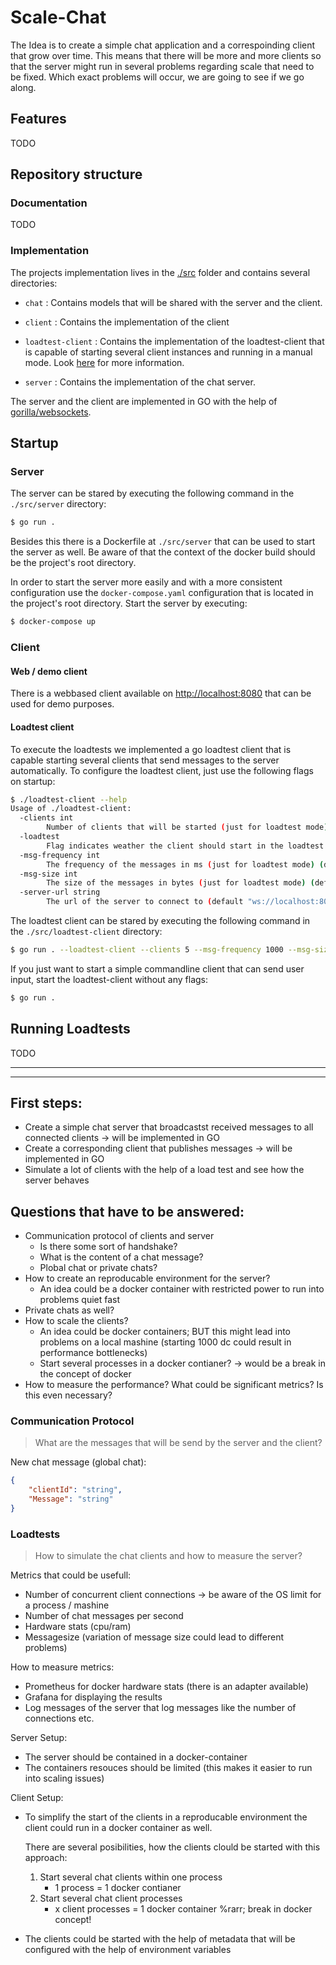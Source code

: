 # Scale-Chat

The Idea is to create a simple chat application and a correspoinding client that grow over time. This means that there 
will be more and more clients so that the server might run in several problems regarding scale that need to be fixed. 
Which exact problems will occur, we are going to see if we go along.

## Features

TODO

## Repository structure

### Documentation
TODO


### Implementation 
The projects implementation lives in the [./src](./src) folder and contains several directories: 

* `chat` : Contains models that will be shared with the server and the client.

* `client` : Contains the implementation of the client

* `loadtest-client` : Contains the implementation of the loadtest-client that is capable of starting several client 
instances and running in a manual mode. Look [here](#client) for more information. 

* `server` : Contains the implementation of the chat server.

The server and the client are implemented in GO with the help of 
[gorilla/websockets](https://github.com/gorilla/websocket).


## Startup

### Server

The server can be stared by executing the following command in the `./src/server` directory: 

```bash
$ go run .
```

Besides this there is a Dockerfile at `./src/server` that can be used to start the server as well. Be aware of that the 
context of the docker build should be the project's root directory. 

In order to start the server more easily and with a more consistent configuration use the `docker-compose.yaml` 
configuration that is located in the project's root directory. Start the server by executing: 

```bash
$ docker-compose up
```

### Client

#### Web / demo client

There is a webbased client available on [http://localhost:8080](http://localhost:8080) that can be used for demo 
purposes.

#### Loadtest client

To execute the loadtests we implemented a go loadtest client that is capable starting several clients that send 
messages to the server automatically. To configure the loadtest client, just use the following flags on startup:

```bash
$ ./loadtest-client --help
Usage of ./loadtest-client:
  -clients int
        Number of clients that will be started (just for loadtest mode) (default 1)
  -loadtest
        Flag indicates weather the client should start in the loadtest mode
  -msg-frequency int
        The frequency of the messages in ms (just for loadtest mode) (default 1000)
  -msg-size int
        The size of the messages in bytes (just for loadtest mode) (default 256)
  -server-url string
        The url of the server to connect to (default "ws://localhost:8080/ws")
```

The loadtest client can be stared by executing the following command in the `./src/loadtest-client` directory: 

```bash
$ go run . --loadtest-client --clients 5 --msg-frequency 1000 --msg-size 512
```

If you just want to start a simple commandline client that can send user input, start the loadtest-client without any 
flags:

```bash
$ go run .
```


## Running Loadtests

TODO



----

---



## First steps:
* Create a simple chat server that broadcastst received messages to all connected clients &rarr; will be implemented in 
GO
* Create a corresponding client that publishes messages &rarr; will be implemented in GO
* Simulate a lot of clients with the help of a load test and see how the server behaves

## Questions that have to be answered: 
* Communication protocol of clients and server 
    * Is there some sort of handshake?
    * What is the content of a chat message?
    * Plobal chat or private chats?
* How to create an reproducable environment for the server?
    * An idea could be a docker container with restricted power to run into problems quiet fast
* Private chats as well?
* How to scale the clients? 
    * An idea could be docker containers; BUT this might lead into problems on a local mashine (starting 1000 dc 
    could result in performance bottlenecks)
    * Start several processes in a docker contianer? &rarr; would be a break in the concept of docker
* How to measure the performance? What could be significant metrics? Is this even necessary?

### Communication Protocol
> What are the messages that will be send by the server and the client?

New chat message (global chat):  
```JSON
{
    "clientId": "string",
    "Message": "string"
}
```

### Loadtests
> How to simulate the chat clients and how to measure the server?

Metrics that could be usefull: 
* Number of concurrent client connections &rarr; be aware of the OS limit for a process / mashine
* Number of chat messages per second 
* Hardware stats (cpu/ram)
* Messagesize (variation of message size could lead to different problems)

How to measure metrics: 
* Prometheus for docker hardware stats (there is an adapter available)
* Grafana for displaying the results
* Log messages of the server that log messages like the number of connections etc.

Server Setup:
* The server should be contained in a docker-container 
* The containers resouces should be limited (this makes it easier to run into scaling issues)

Client Setup: 
* To simplify the start of the clients in a reproducable environment the client could run in a docker container as well.
  
    There are several posibilities, how the clients clould be started with this approach:
    1. Start several chat clients within one process
        * 1 process = 1 docker contianer
    2. Start several chat client processes
        * x client processes = 1 docker container %rarr; break in docker concept! 
* The clients could be started with the help of metadata that will be configured with the help of 
environment variables 